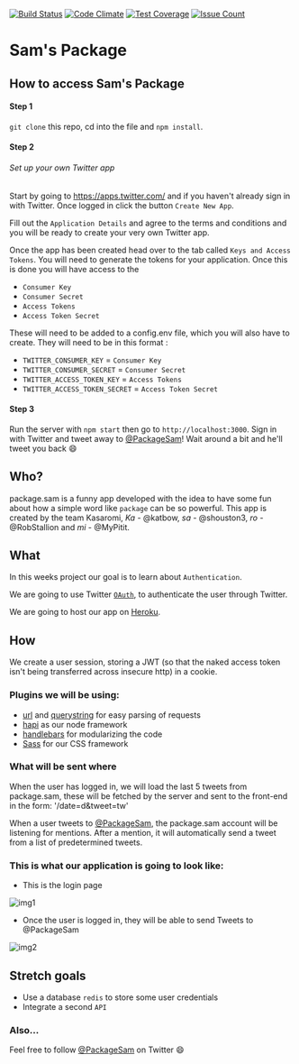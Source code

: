 [![Build Status](https://travis-ci.org/kasaromi/package.sam.svg?branch=master)](https://travis-ci.org/kasaromi/package.sam)
[![Code Climate](https://codeclimate.com/github/kasaromi/package.sam/badges/gpa.svg)](https://codeclimate.com/github/kasaromi/package.sam)
[![Test Coverage](https://codeclimate.com/github/kasaromi/package.sam/badges/coverage.svg)](https://codeclimate.com/github/kasaromi/package.sam/coverage)
[![Issue Count](https://codeclimate.com/github/kasaromi/package.sam/badges/issue_count.svg)](https://codeclimate.com/github/kasaromi/package.sam)

# Sam's Package

## How to access Sam's Package

#### Step 1

 `git clone` this repo, cd into the file and `npm install`.

#### Step 2

###### Set up your own Twitter app

Start by going to https://apps.twitter.com/ and if you haven't already sign in with Twitter. Once logged in click the button `Create New App`.

Fill out the `Application Details` and agree to the terms and conditions and you will be ready to create your very own Twitter app.

Once the app has been created head over to the tab called `Keys and Access Tokens`. You will need to generate the tokens for your application. Once this is done you will have access to the
* `Consumer Key`
* `Consumer Secret`
* `Access Tokens`
* `Access Token Secret`

These will need to be added to a config.env file, which you will also have to create. They will need to be in this format :

* `TWITTER_CONSUMER_KEY` = `Consumer Key`
* `TWITTER_CONSUMER_SECRET` = `Consumer Secret`
* `TWITTER_ACCESS_TOKEN_KEY` = `Access Tokens`
* `TWITTER_ACCESS_TOKEN_SECRET` = `Access Token Secret`

#### Step 3

 Run the server with `npm start` then
 go to `http://localhost:3000`. Sign in with Twitter and tweet away to
 [@PackageSam](https://twitter.com/PackageSam)! Wait around a bit and he'll
 tweet you back :smile:

## Who?

package.sam is a funny app developed with the idea to have some fun about how
a simple word like `package` can be so powerful. This app is created by the
team Kasaromi, *Ka* - @katbow, *sa* - @shouston3, *ro* - @RobStallion and
*mi* - @MyPitit.

## What

In this weeks project our goal is to learn about `Authentication`.

We are going to use Twitter [`OAuth`](https://dev.twitter.com/oauth), to
authenticate the user through Twitter.

We are going to host our app on [Heroku](https://www.heroku.com/).

## How

We create a user session, storing a JWT (so that the naked access token isn't
being transferred across insecure http) in a cookie.

### Plugins we will be using:

* [url](https://nodejs.org/api/url.html) and [querystring](https://nodejs.org/api/querystring.html) for easy parsing of requests
* [hapi](http://hapijs.com/) as our node framework
* [handlebars](handlebarsjs.com) for modularizing the code
* [Sass](http://sass-lang.com/documentation/file.SASS_REFERENCE.html) for our CSS framework

### What will be sent where

When the user has logged in, we will load the last 5 tweets from package.sam,
these will be fetched by the server and sent to the front-end in the form: '/date=d&tweet=tw'

When a user tweets to [@PackageSam](https://twitter.com/PackageSam), the package.sam
account will be listening for mentions. After a mention, it will automatically
send a tweet from a list of predetermined tweets.

### This is what our application is going to look like:

+ This is the login page

![img1](https://cloud.githubusercontent.com/assets/2573931/13614753/ebc48bf6-e569-11e5-90d6-03fbc7c46155.png)

+ Once the user is logged in, they will be able to send Tweets to @PackageSam

![img2](https://cloud.githubusercontent.com/assets/2573931/13614754/ebd9b58a-e569-11e5-9e2a-b7360fe37c10.png)


## Stretch goals

+ Use a database `redis` to store some user credentials
+ Integrate a second `API`

### Also...

Feel free to follow [@PackageSam](https://twitter.com/PackageSam) on Twitter :smile:
